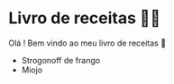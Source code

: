 # Livro de receitas :man_cook:

Olá ! Bem vindo ao meu livro de receitas :wave:

- Strogonoff de frango
- Miojo